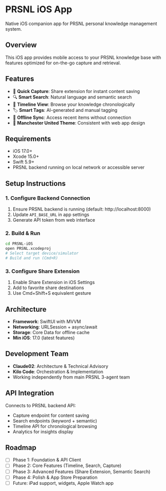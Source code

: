 # PRSNL iOS App

Native iOS companion app for PRSNL personal knowledge management system.

## Overview
This iOS app provides mobile access to your PRSNL knowledge base with features optimized for on-the-go capture and retrieval.

## Features
- 📱 **Quick Capture**: Share extension for instant content saving
- 🔍 **Smart Search**: Natural language and semantic search
- 📅 **Timeline View**: Browse your knowledge chronologically
- 🏷️ **Smart Tags**: AI-generated and manual tagging
- 🔄 **Offline Sync**: Access recent items without connection
- 🎨 **Manchester United Theme**: Consistent with web app design

## Requirements
- iOS 17.0+
- Xcode 15.0+
- Swift 5.9+
- PRSNL backend running on local network or accessible server

## Setup Instructions

### 1. Configure Backend Connection
1. Ensure PRSNL backend is running (default: http://localhost:8000)
2. Update `API_BASE_URL` in app settings
3. Generate API token from web interface

### 2. Build & Run
```bash
cd PRSNL-iOS
open PRSNL.xcodeproj
# Select target device/simulator
# Build and run (Cmd+R)
```

### 3. Configure Share Extension
1. Enable Share Extension in iOS Settings
2. Add to favorite share destinations
3. Use Cmd+Shift+S equivalent gesture

## Architecture
- **Framework**: SwiftUI with MVVM
- **Networking**: URLSession + async/await
- **Storage**: Core Data for offline cache
- **Min iOS**: 17.0 (latest features)

## Development Team
- **Claude02**: Architecture & Technical Advisory
- **Kilo Code**: Orchestration & Implementation
- Working independently from main PRSNL 3-agent team

## API Integration
Connects to PRSNL backend API:
- Capture endpoint for content saving
- Search endpoints (keyword + semantic)
- Timeline API for chronological browsing
- Analytics for insights display

## Roadmap
- [ ] Phase 1: Foundation & API Client
- [ ] Phase 2: Core Features (Timeline, Search, Capture)
- [ ] Phase 3: Advanced Features (Share Extension, Semantic Search)
- [ ] Phase 4: Polish & App Store Preparation
- [ ] Future: iPad support, widgets, Apple Watch app
